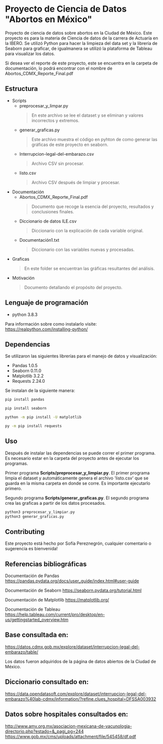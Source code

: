 # Proyecto de Ciencia de Datos "Abortos en México"
Proyecto de ciencia de datos sobre abortos en la Ciudad de México.
Este proyecto es para la materia de Ciencia de datos de la carrera de Actuaría en la IBERO. 
Se utilizó Python para hacer la limpieza del data set y la librería de Seaborn para graficar, de igualmanera se utilizó la plataforma de Tableau para visualizar los datos.

Si desea ver el reporte de este proyecto, este se encuentra en la carpeta de documentación, lo podrá encontrar con el nombre de Abortos_CDMX_Reporte_Final.pdf

## Estructura
- Scripts 
  - preprocesar_y_limpar.py
    > En este archivo se lee el dataset y se eliminan y valores incorrectos y extremos.
  - generar_graficas.py
    > Este archivo muestra el código en pyhton de como generar las gráficas de este proyecto en seaborn.
  - Interrupcion-legal-del-embarazo.csv
    > Archivo CSV sin procesar.
  - listo.csv
    > Archivo CSV después de limpiar y procesar.
- Documentación
  - Abortos_CDMX_Reporte_Final.pdf
    > Documento que recoge la esencia del proyecto, resultados y conclusiones finales.
  - Diccionario de datos ILE.csv
    > Diccionario con la explicación de cada variable original.
  - Documentación1.txt
    > Diccionario con las variables nuevas y procesadas.
- Graficas
  > En este folder se encuentran las gráficas resultantes del análisis.
- Motivación
  > Documento detallando el propósito del proyecto.

## Lenguaje de programación
- python 3.8.3

Para información sobre como instalarlo visite:
https://realpython.com/installing-python/

## Dependencias
Se utilizaron las siguientes librerías para el manejo de datos y visualización:

- Pandas 1.0.5
- Seaborn 0.11.0
- Matplotlib 3.2.2
- Requests 2.24.0


Se instalan de la siguiente manera:

```bash
pip install pandas
```
```bash
pip install seaborn
```
```bash
python -m pip install -U matplotlib
```
```bash
py -m pip install requests
```
## Uso
Después de instalar las dependencias se puede correr el primer programa. 
Es necesario estar en la carpeta del proyecto antes de ejecutar los programas.

Primer programa **Scripts/preprocesar_y_limpiar.py**.
El primer programa limpia el dataset y automáticamente genera el archivo 'listo.csv' que se guarda en la misma carpeta en donde se corre. Es importante ejecutarlo primero.

Segundo programa **Scripts/generar_graficas.py**.
El segundo programa crea las graficas a partir de los datos procesados.
```python
python3 preprocesar_y_limpiar.py
python3 generar_graficas.py
```

## Contributing
Este proyecto está hecho por Sofía Pereznegrón, cualquier comentario o sugerencia es bienvenida!

## Referencias bibliográficas
Documentación de Pandas
https://pandas.pydata.org/docs/user_guide/index.html#user-guide

Documentación de Seaborn
https://seaborn.pydata.org/tutorial.html

Documentación de Matplotlib
https://matplotlib.org/

Documentación de Tableau
https://help.tableau.com/current/pro/desktop/en-us/gettingstarted_overview.htm


## Base consultada en:
https://datos.cdmx.gob.mx/explore/dataset/interrupcion-legal-del-embarazo/table/

Los datos fueron adquiridos de la página de datos abiertos de la Ciudad de México.

## Diccionario consultado en:
https://data.opendatasoft.com/explore/dataset/interrupcion-legal-del-embarazo%40lab-cdmx/information/?refine.clues_hospital=DFSSA003932

## Datos sobre hospitales consultados en:
http://www.amv.org.mx/asociacion-mexicana-de-vacunologia-directorio.php?estado=&_pagi_pg=244
https://www.gob.mx/cms/uploads/attachment/file/545458/df.pdf
